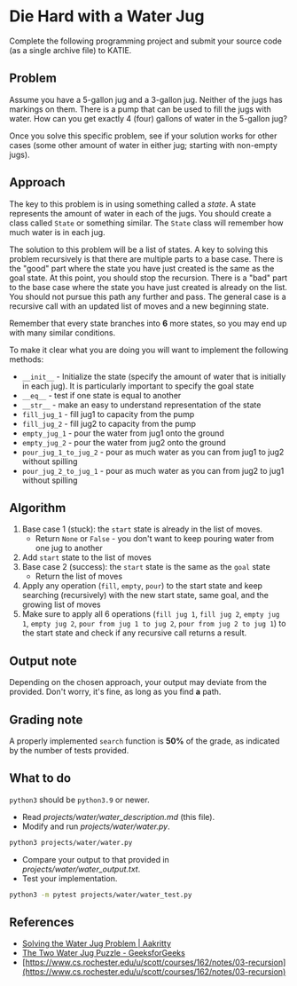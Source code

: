 # Die Hard with a Water Jug

Complete the following programming project and submit your source code (as a single archive file) to KATIE.

## Problem

Assume you have a 5-gallon jug and a 3-gallon jug. Neither of the jugs has markings on them. There is a pump that can be used to fill the jugs with water. How can you get exactly 4 (four) gallons of water in the 5-gallon jug?

Once you solve this specific problem, see if your solution works for other cases (some other amount of water in either jug; starting with non-empty jugs).

## Approach

The key to this problem is in using something called a _state_. A state represents the amount of water in each of the jugs. You should create a class called `State` or something similar. The `State` class will remember how much water is in each jug.

The solution to this problem will be a list of states. A key to solving this problem recursively is that there are multiple parts to a base case. There is the "good" part where the state you have just created is the same as the goal state. At this point, you should stop the recursion. There is a "bad" part to the base case where the state you have just created is already on the list. You should not pursue this path any further and pass. The general case is a recursive call with an updated list of moves and a new beginning state.

Remember that every state branches into **6** more states, so you may end up with many similar conditions.

To make it clear what you are doing you will want to implement the following methods:

- `__init__` - Initialize the state (specify the amount of water that is initially in each jug). It is particularly important to specify the goal state
- `__eq__` - test if one state is equal to another
- `__str__` - make an easy to understand representation of the state
- `fill_jug_1` - fill jug1 to capacity from the pump
- `fill_jug_2` - fill jug2 to capacity from the pump
- `empty_jug_1` - pour the water from jug1 onto the ground
- `empty_jug_2` - pour the water from jug2 onto the ground
- `pour_jug_1_to_jug_2` - pour as much water as you can from jug1 to jug2 without spilling
- `pour_jug_2_to_jug_1` - pour as much water as you can from jug2 to jug1 without spilling

## Algorithm

1. Base case 1 (stuck): the `start` state is already in the list of moves.
   - Return `None` or `False` - you don't want to keep pouring water from one jug to another
2. Add `start` state to the list of moves
3. Base case 2 (success): the `start` state is the same as the `goal` state
   - Return the list of moves
4. Apply any operation (`fill`, `empty`, `pour`) to the start state and keep searching (recursively) with the new start state, same goal, and the growing list of moves
5. Make sure to apply all 6 operations (`fill jug 1`, `fill jug 2`, `empty jug 1`, `empty jug 2`, `pour from jug 1 to jug 2`, `pour from jug 2 to jug 1`) to the start state and check if any recursive call returns a result.

## Output note

Depending on the chosen approach, your output may deviate from the provided. Don't worry, it's fine, as long as you find **a** path.

## Grading note

A properly implemented `search` function is **50%** of the grade, as indicated by the number of tests provided.

## What to do

`python3` should be `python3.9` or newer.

- Read _projects/water/water_description.md_ (this file).
- Modify and run _projects/water/water.py_.

```bash
python3 projects/water/water.py
```

- Compare your output to that provided in _projects/water/water_output.txt_.
- Test your implementation.

```bash
python3 -m pytest projects/water/water_test.py
```

## References

- [Solving the Water Jug Problem | Aakritty](https://aakritty.wordpress.com/2014/02/10/solving-the-water-jug-problem/)
- [The Two Water Jug Puzzle - GeeksforGeeks](https://www.geeksforgeeks.org/two-water-jug-puzzle/)
- [https://www.cs.rochester.edu/u/scott/courses/162/notes/03-recursion](https://www.cs.rochester.edu/u/scott/courses/162/notes/03-recursion)
